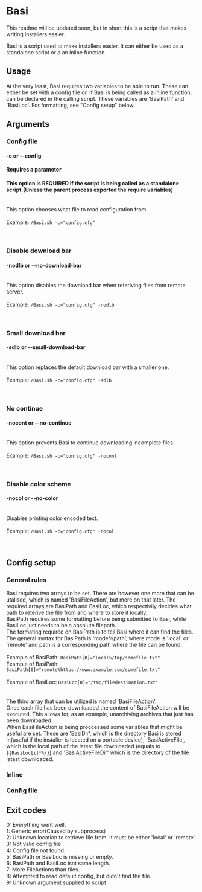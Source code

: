 # Basi
This readme will be updated soon, but in short this is a script that makes writing installers easier.

Basi is a script used to make installers easier. It can either be used as a standalone script or a an inline function. 

## Usage

At the very least, Basi requires two variables to be able to run. These can either be set with a config file or, if Basi is being called as a inline function, can be declared in the calling script. These variables are 'BasiPath' and 'BasiLoc'. For formatting, see "Config setup" below.

## Arguments
### Config file
#### -c or --config
#### Requires a parameter
#### This option is REQUIRED if the script is being called as a standalone script.(Unless the parent process exported the require variables)
<br>This option chooses what file to read configuration from.<br><br>
Example: `/Basi.sh -c="config.cfg"`
<br><br><br>

### Disable download bar
#### -nodlb or --no-download-bar
<br>This option disables the download bar when reteriving files from remote server.<br><br>
Example: `/Basi.sh -c="config.cfg" -nodlb`
<br><br><br>

### Small download bar
#### -sdlb or --small-download-bar
<br>This option replaces the default download bar with a smaller one.<br><br>
Example: `/Basi.sh -c="config.cfg" -sdlb`
<br><br><br>

### No continue
#### -nocont or --no-continue
<br>This option prevents Basi to continue downloading incomplete files.<br><br>
Example: `/Basi.sh -c="config.cfg" -nocont`
<br><br><br>

### Disable color scheme
#### -nocol or --no-color
<br>Disables printing color encoded text.<br><br>
Example: `/Basi.sh -c="config.cfg" -nocol`
<br><br><br>


## Config setup
### General rules
Basi requires two arrays to be set. There are however one more that can be utalised, which is named 'BasiFileAction', but more on that later. The required arrays are BasiPath and BasiLoc, which respectivily decides what path to reterive the file from and where to store it locally.<br>
BasiPath requires some formatting before being submitted to Basi, while BasiLoc just needs to be a absolute filepath.<br>
The formating required on BasiPath is to tell Basi where it can find the files. The general syntax for BasiPath is 'mode%path', where mode is 'local' or 'remote' and path is a corresponding path where the file can be found.
<br><br>
Example of BasiPath: `BasiPath[0]="local%/tmp/somefile.txt"`<br>
Example of BasiPath: `BasiPath[0]="remote%https://www.example.com/somefile.txt"`<br>
<br>
Example of BasiLoc: `BasiLoc[0]="/tmp/filedestination.txt"`<br>
<br>
<br>
The third array that can be utilized is named 'BasiFileAction'.<br>
Once each file has been downloaded the content of BasiFileAction will be executed. This allows for, as an example, unarchiving archives that just has been downloaded. <br> 
When BasiFileAction is being proccessed some variables that might be useful are set. These are 'BasiDir', which is the directory Basi is stored in(useful if the installer is located on a portable device), 'BasiActiveFile', which is the local path of the latest file downloaded (equals to `${BasiLoc[i]*%/}`) and 'BasiActiveFileDir' which is the directory of the file latest downloaded.

### Inline

### Config file


## Exit codes
0: Everything went well.<br>
1: Generic error(Caused by subprocess)<br>
2: Unknown location to retrieve file from. It must be either 'local' or 'remote'.<br>
3: Not valid config file<br>
4: Config file not found.<br>
5: BasiPath or BasiLoc is missing or empty. <br>
6: BasiPath and BasiLoc isnt same length.<br>
7: More FileActions than files.<br>
8: Attempted to read default config, but didn't find the file.<br>
9: Unknown argument supplied to script<br>
<br>
